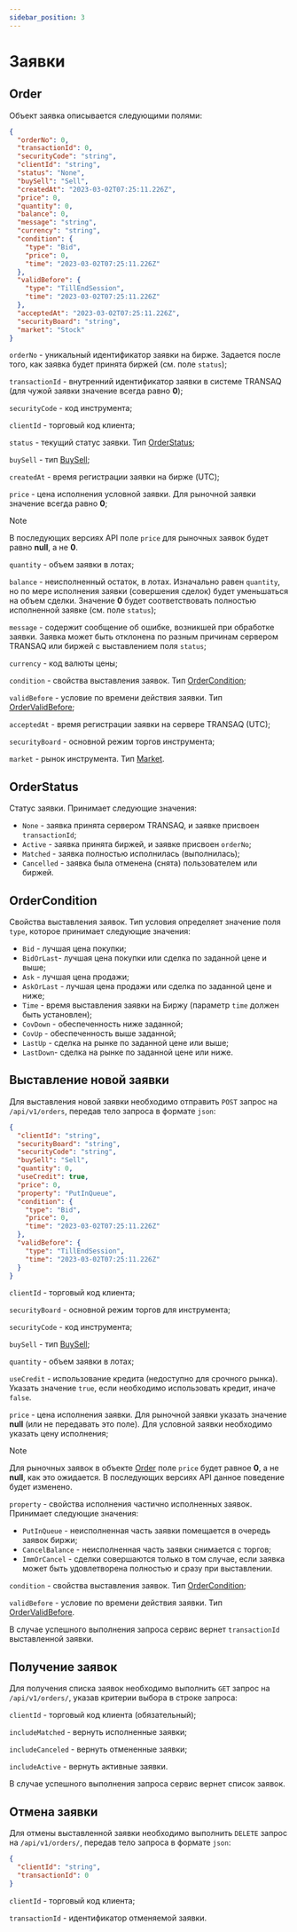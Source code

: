```yaml
---
sidebar_position: 3
---
```


# Заявки

## Order

Объект заявка описывается следующими полями:

```json
{
  "orderNo": 0,
  "transactionId": 0,
  "securityCode": "string",
  "clientId": "string",
  "status": "None",
  "buySell": "Sell",
  "createdAt": "2023-03-02T07:25:11.226Z",
  "price": 0,
  "quantity": 0,
  "balance": 0,
  "message": "string",
  "currency": "string",
  "condition": {
    "type": "Bid",
    "price": 0,
    "time": "2023-03-02T07:25:11.226Z"
  },
  "validBefore": {
    "type": "TillEndSession",
    "time": "2023-03-02T07:25:11.226Z"
  },
  "acceptedAt": "2023-03-02T07:25:11.226Z",
  "securityBoard": "string",
  "market": "Stock"
}
```

`orderNo` - уникальный идентификатор заявки на бирже. Задается после того, как заявка будет принята биржей (см. поле `status`);

`transactionId` - внутренний идентификатор заявки в системе TRANSAQ (для чужой заявки значение всегда равно **0**);

`securityCode` - код инструмента;

`clientId` - торговый код клиента;

`status` - текущий статус заявки. Тип [OrderStatus](#orderstatus);

`buySell` - тип [BuySell](common-types.md#buysell);

`createdAt` - время регистрации заявки на бирже (UTC);

`price` - цена исполнения условной заявки. Для рыночной заявки значение всегда равно **0**;
> [!NOTE]  
> В последующих версиях API поле `price` для рыночных заявок будет равно **null**, а не **0**.

`quantity` - объем заявки в лотах;

`balance` - неисполненный остаток, в лотах. Изначально равен `quantity`, но по мере исполнения заявки (совершения сделок) будет уменьшаться на объем сделки. Значение **0** будет соответствовать полностью исполненной заявке (см. поле `status`);

`message` - содержит сообщение об ошибке, возникшей при обработке заявки. Заявка может быть отклонена по разным причинам сервером TRANSAQ или биржей с выставлением поля `status`;

`currency` - код валюты цены;

`condition` - свойства выставления заявок. Тип [OrderCondition](#ordercondition);

`validBefore` - условие по времени действия заявки. Тип [OrderValidBefore](common-types.md#ordervalidbefore-type);

`acceptedAt` - время регистрации заявки на сервере TRANSAQ (UTC);

`securityBoard` - основной режим торгов инструмента;

`market` - рынок инструмента. Тип [Market](common-types.md#market).

## OrderStatus

Статус заявки. Принимает следующие значения:

- `None` - заявка принята сервером TRANSAQ, и заявке присвоен `transactionId`;
- `Active` - заявка принята биржей, и заявке присвоен `orderNo`;
- `Matched` - заявка полностью исполнилась (выполнилась);
- `Cancelled` - заявка была отменена (снята) пользователем или биржей.

## OrderCondition

Свойства выставления заявок. Тип условия определяет значение поля `type`, которое принимает следующие значения:

- `Bid` - лучшая цена покупки;
- `BidOrLast`- лучшая цена покупки или сделка по заданной цене и выше;
- `Ask` - лучшая цена продажи;
- `AskOrLast` - лучшая цена продажи или сделка по заданной цене и ниже;
- `Time` - время выставления заявки на Биржу (параметр `time` должен быть установлен);
- `CovDown` - обеспеченность ниже заданной;
- `CovUp` - обеспеченность выше заданной;
- `LastUp` - сделка на рынке по заданной цене или выше;
- `LastDown`- сделка на рынке по заданной цене или ниже.

## Выставление новой заявки

Для выставления новой заявки необходимо отправить `POST` запрос на `/api​/v1​/orders`, передав тело запроса в формате `json`:

```json
{
  "clientId": "string",
  "securityBoard": "string",
  "securityCode": "string",
  "buySell": "Sell",
  "quantity": 0,
  "useCredit": true,
  "price": 0,
  "property": "PutInQueue",
  "condition": {
    "type": "Bid",
    "price": 0,
    "time": "2023-03-02T07:25:11.226Z"
  },
  "validBefore": {
    "type": "TillEndSession",
    "time": "2023-03-02T07:25:11.226Z"
  }
}
```

`clientId` - торговый код клиента;

`securityBoard` - основной режим торгов для инструмента;

`securityCode` - код инструмента;

`buySell` - тип [BuySell](common-types.md#buysell);

`quantity` - объем заявки в лотах;

`useCredit` - использование кредита (недоступно для срочного рынка). Указать значение `true`, если необходимо использовать кредит, иначе `false`.

`price` - цена исполнения заявки. Для рыночной заявки указать значение **null** (или не передавать это поле). Для условной заявки необходимо указать цену исполнения;
> [!NOTE]  
> Для рыночных заявок в объекте [Order](#order) поле `price` будет равное **0**, а не **null**, как это ожидается. В последующих версиях API данное поведение будет изменено.

`property` - свойства исполнения частично исполненных заявок. Принимает следующие значения:

- `PutInQueue` - неисполненная часть заявки помещается в очередь заявок биржи;
- `CancelBalance` - неисполненная часть заявки снимается с торгов;
- `ImmOrCancel` - сделки совершаются только в том случае, если заявка может быть удовлетворена полностью и сразу при выставлении.

`condition` - свойства выставления заявок. Тип [OrderCondition](#ordercondition);

`validBefore` - условие по времени действия заявки. Тип [OrderValidBefore](common-types.md#ordervalidbefore-type).

В случае успешного выполнения запроса сервис вернет `transactionId` выставленной заявки.

## Получение заявок

Для получения списка заявок необходимо выполнить `GET` запрос на `/api/v1/orders/`, указав критерии выбора в строке запроса:

`clientId` - торговый код клиента (обязательный);

`includeMatched` - вернуть исполненные заявки;

`includeCanceled` - вернуть отмененные заявки;

`includeActive` - вернуть активные заявки.

В случае успешного выполнения запроса сервис вернет список заявок.

## Отмена заявки

Для отмены выставленной заявки необходимо выполнить `DELETE` запрос на `/api​/v1​/orders/`, передав тело запроса в формате `json`:

```json
{
  "clientId": "string",
  "transactionId": 0
}
```

`clientId` - торговый код клиента;

`transactionId` - идентификатор отменяемой заявки.
